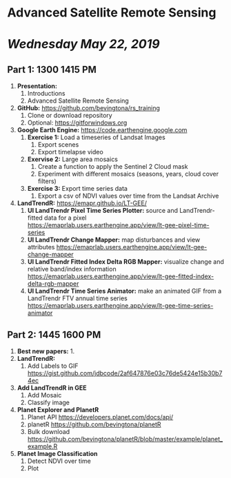 # Advanced Satellite Remote Sensing 
# *Wednesday May 22, 2019*

## Part 1: 1300 1415 PM

1. **Presentation:**
   1. Introductions
   1. Advanced Satellite Remote Sensing
1. **GitHub:** https://github.com/bevingtona/rs_training
   1. Clone or download repository
   1. Optional: https://gitforwindows.org
1. **Google Earth Engine:** https://code.earthengine.google.com
   1. **Exercise 1:** Load a timeseries of Landsat Images
      1. Export scenes 
      1. Export timelapse video
   1. **Exervise 2:** Large area mosaics
      1. Create a function to apply the Sentinel 2 Cloud mask 
      1. Experiment with different mosaics (seasons, years, cloud cover filters)
   1. **Exercise 3:** Export time series data 
      1. Export a csv of NDVI values over time from the Landsat Archive
1. **LandTrendR:** https://emapr.github.io/LT-GEE/
   1. **UI LandTrendr Pixel Time Series Plotter:** source and LandTrendr-fitted data for a pixel https://emaprlab.users.earthengine.app/view/lt-gee-pixel-time-series
   1. **UI LandTrendr Change Mapper:** map disturbances and view attributes https://emaprlab.users.earthengine.app/view/lt-gee-change-mapper
   1. **UI LandTrendr Fitted Index Delta RGB Mapper:** visualize change and relative band/index information https://emaprlab.users.earthengine.app/view/lt-gee-fitted-index-delta-rgb-mapper
   1. **UI LandTrendr Time Series Animator:** make an animated GIF from a LandTrendr FTV annual time series https://emaprlab.users.earthengine.app/view/lt-gee-time-series-animator

## Part 2: 1445 1600 PM

1. **Best new papers:**
   1. 
1. **LandTrendR:**
   1. Add Labels to GIF https://gist.github.com/jdbcode/2af647876e03c76de5424e15b30b74ec
1. **Add LandTrendR in GEE** 
   1. Add Mosaic
   1. Classify image
1. **Planet Explorer and PlanetR**
   1. Planet API https://developers.planet.com/docs/api/  
   1. planetR https://github.com/bevingtona/planetR
   1. Bulk download https://github.com/bevingtona/planetR/blob/master/example/planet_example.R
1. **Planet Image Classification**
   1. Detect NDVI over time 
   2. Plot 